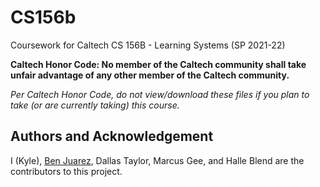 # CS156b

Coursework for Caltech CS 156B - Learning Systems (SP 2021-22)

**Caltech Honor Code: No member of the Caltech community shall take unfair advantage of any other member of the Caltech community.**

*Per Caltech Honor Code, do not view/download these files if you plan to take (or are currently taking) this course.*

## Authors and Acknowledgement
I (Kyle), [Ben Juarez](https://github.com/benjuarez8/CS156B), Dallas Taylor, Marcus Gee, and Halle Blend are the contributors to this project.
